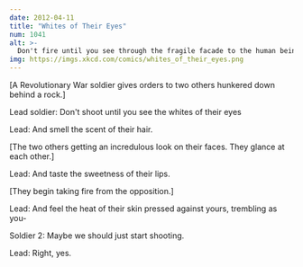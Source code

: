 ```yaml
---
date: 2012-04-11
title: "Whites of Their Eyes"
num: 1041
alt: >-
  Don't fire until you see through the fragile facade to the human being within.
img: https://imgs.xkcd.com/comics/whites_of_their_eyes.png
---
```

[A Revolutionary War soldier gives orders to two others hunkered down behind a rock.]

Lead soldier: Don't shoot until you see the whites of their eyes

Lead: And smell the scent of their hair.

[The two others getting an incredulous look on their faces. They glance at each other.]

Lead: And taste the sweetness of their lips.

[They begin taking fire from the opposition.]

Lead: And feel the heat of their skin pressed against yours, trembling as you-

Soldier 2: Maybe we should just start shooting.

Lead: Right, yes.